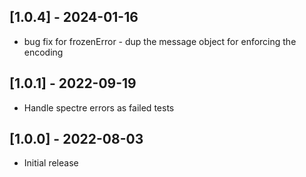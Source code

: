 ## [1.0.4] - 2024-01-16

- bug fix for frozenError - dup the message object for enforcing the encoding

## [1.0.1] - 2022-09-19

- Handle spectre errors as failed tests

## [1.0.0] - 2022-08-03

- Initial release

